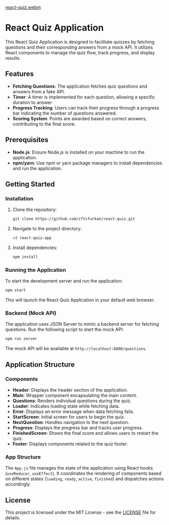 [react-quiz.webm](https://github.com/cftcfurkan/react-quiz/assets/90473630/8d2b583b-4c68-4a09-a7b0-02b6f264123c)

# React Quiz Application

This React Quiz Application is designed to facilitate quizzes by fetching questions and their corresponding answers from a mock API. It utilizes React components to manage the quiz flow, track progress, and display results.

## Features

- **Fetching Questions**: The application fetches quiz questions and answers from a fake API.
- **Timer**: A timer is implemented for each question, allowing a specific duration to answer.
- **Progress Tracking**: Users can track their progress through a progress bar indicating the number of questions answered.
- **Scoring System**: Points are awarded based on correct answers, contributing to the final score.

## Prerequisites

- **Node.js**: Ensure Node.js is installed on your machine to run the application.
- **npm/yarn**: Use npm or yarn package managers to install dependencies and run the application.

## Getting Started

### Installation

1. Clone the repository:
   ```bash
   git clone https://github.com/cftcfurkan/react-quiz.git
2. Navigate to the project directory:
   ```bash
   cd react-quiz-app
4. Install dependencies:
   ```bash
   npm install

### Running the Application

To start the development server and run the application:
```bash
npm start
```
This will launch the React Quiz Application in your default web browser.

### Backend (Mock API)

The application uses JSON Server to mimic a backend server for fetching questions. Run the following script to start the mock API:
```bash
npm run server
```
The mock API will be available at `http://localhost:8000/questions`.

## Application Structure

### Components

- **Header**: Displays the header section of the application.
- **Main**: Wrapper component encapsulating the main content.
- **Questions**: Renders individual questions during the quiz.
- **Loader**: Indicates loading state while fetching data.
- **Error**: Displays an error message when data fetching fails.
- **StartScreen**: Initial screen for users to begin the quiz.
- **NextQuestion**: Handles navigation to the next question.
- **Progress**: Displays the progress bar and tracks user progress.
- **FinishedScreen**: Shows the final score and allows users to restart the quiz.
- **Footer**: Displays components related to the quiz footer.

### App Structure

The `App.js` file manages the state of the application using React hooks (`useReducer`, `useEffect`). It coordinates the rendering of components based on different states (`loading`, `ready`, `active`, `finished`) and dispatches actions accordingly.

## License

This project is licensed under the MIT License - see the [LICENSE](LICENSE) file for details.

